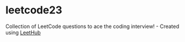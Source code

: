 # leetcode23
Collection of LeetCode questions to ace the coding interview! - Created using [LeetHub](https://github.com/QasimWani/LeetHub)
